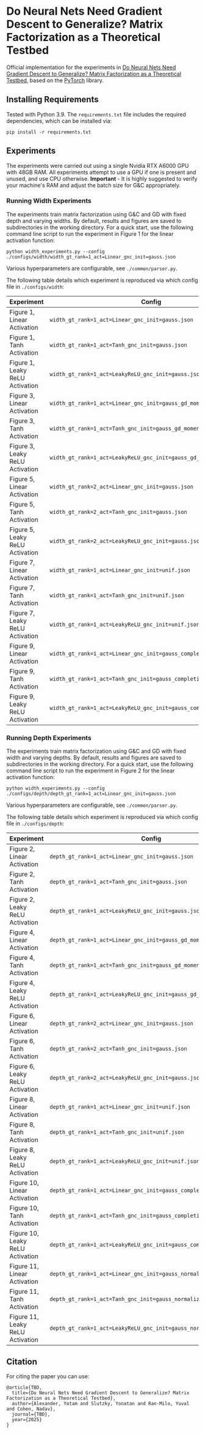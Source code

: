 # Do Neural Nets Need Gradient Descent to Generalize? Matrix Factorization as a Theoretical Testbed
Official implementation for the experiments in [Do Neural Nets Need Gradient Descent to Generalize? Matrix Factorization as a Theoretical Testbed](XXX), based on the [PyTorch](https://pytorch.org/) library.

## Installing Requirements

Tested with Python 3.9. The ```requirements.txt``` file includes the required dependencies, which can be installed via:

```
pip install -r requirements.txt
```

## Experiments

The experiments were carried out using a single Nvidia RTX A6000 GPU with 48GB RAM. All experiments attempt to use a GPU if one is present and unused, and use CPU otherwise.
**Important** - It is highly suggested to verify your machine's RAM and adjust the batch size for G&C appropriately.

### Running Width Experiments 

The experiments train matrix factorization using G&C and GD with fixed depth and varying widths.
By default, results and figures are saved to subdirectories in the working directory. 
For a quick start, use the following command line script to run the experiment in Figure 1 for the linear activation function:   

```
python width_experiments.py --config ./configs/width/width_gt_rank=1_act=Linear_gnc_init=gauss.json
```

Various hyperparameters are configurable, see ```./common/parser.py```. 

The following table details which experiment is reproduced via which config file in ```./configs/width```:

| Experiment                      | Config                                                                   |
|---------------------------------|--------------------------------------------------------------------------|
| Figure 1, Linear Activation     | ```width_gt_rank=1_act=Linear_gnc_init=gauss.json```                     |
| Figure 1, Tanh Activation       | ```width_gt_rank=1_act=Tanh_gnc_init=gauss.json```                       |
| Figure 1, Leaky ReLU Activation | ```width_gt_rank=1_act=LeakyReLU_gnc_init=gauss.json```                  |
| Figure 3, Linear Activation     | ```width_gt_rank=1_act=Linear_gnc_init=gauss_gd_momentum=0.9.json```     |
| Figure 3, Tanh Activation       | ```width_gt_rank=1_act=Tanh_gnc_init=gauss_gd_momentum=0.9.json```       |
| Figure 3, Leaky ReLU Activation | ```width_gt_rank=1_act=LeakyReLU_gnc_init=gauss_gd_momentum=0.9.json```  |
| Figure 5, Linear Activation     | ```width_gt_rank=2_act=Linear_gnc_init=gauss.json```                     |
| Figure 5, Tanh Activation       | ```width_gt_rank=2_act=Tanh_gnc_init=gauss.json```                       |
| Figure 5, Leaky ReLU Activation | ```width_gt_rank=2_act=LeakyReLU_gnc_init=gauss.json```                  |
| Figure 7, Linear Activation     | ```width_gt_rank=1_act=Linear_gnc_init=unif.json```                      |
| Figure 7, Tanh Activation       | ```width_gt_rank=1_act=Tanh_gnc_init=unif.json```                        |
| Figure 7, Leaky ReLU Activation | ```width_gt_rank=1_act=LeakyReLU_gnc_init=unif.json```                   |
| Figure 9, Linear Activation     | ```width_gt_rank=1_act=Linear_gnc_init=gauss_completion.json```          |
| Figure 9, Tanh Activation       | ```width_gt_rank=1_act=Tanh_gnc_init=gauss_completion.json```            |
| Figure 9, Leaky ReLU Activation | ```width_gt_rank=1_act=LeakyReLU_gnc_init=gauss_completion.json```       |

### Running Depth Experiments 

The experiments train matrix factorization using G&C and GD with fixed width and varying depths.
By default, results and figures are saved to subdirectories in the working directory. 
For a quick start, use the following command line script to run the experiment in Figure 2 for the linear activation function:   

```
python width_experiments.py --config ./configs/depth/depth_gt_rank=1_act=Linear_gnc_init=gauss.json
```

Various hyperparameters are configurable, see ```./common/parser.py```. 

The following table details which experiment is reproduced via which config file in ```./configs/depth```:

| Experiment                       | Config                                                                   |
|----------------------------------|--------------------------------------------------------------------------|
| Figure 2, Linear Activation      | ```depth_gt_rank=1_act=Linear_gnc_init=gauss.json```                     |
| Figure 2, Tanh Activation        | ```depth_gt_rank=1_act=Tanh_gnc_init=gauss.json```                       |
| Figure 2, Leaky ReLU Activation  | ```depth_gt_rank=1_act=LeakyReLU_gnc_init=gauss.json```                  |
| Figure 4, Linear Activation      | ```depth_gt_rank=1_act=Linear_gnc_init=gauss_gd_momentum=0.9.json```     |
| Figure 4, Tanh Activation        | ```depth_gt_rank=1_act=Tanh_gnc_init=gauss_gd_momentum=0.9.json```       |
| Figure 4, Leaky ReLU Activation  | ```depth_gt_rank=1_act=LeakyReLU_gnc_init=gauss_gd_momentum=0.9.json```  |
| Figure 6, Linear Activation      | ```depth_gt_rank=2_act=Linear_gnc_init=gauss.json```                     |
| Figure 6, Tanh Activation        | ```depth_gt_rank=2_act=Tanh_gnc_init=gauss.json```                       |
| Figure 6, Leaky ReLU Activation  | ```depth_gt_rank=2_act=LeakyReLU_gnc_init=gauss.json```                  |
| Figure 8, Linear Activation      | ```depth_gt_rank=1_act=Linear_gnc_init=unif.json```                      |
| Figure 8, Tanh Activation        | ```depth_gt_rank=1_act=Tanh_gnc_init=unif.json```                        |
| Figure 8, Leaky ReLU Activation  | ```depth_gt_rank=1_act=LeakyReLU_gnc_init=unif.json```                   |
| Figure 10, Linear Activation     | ```depth_gt_rank=1_act=Linear_gnc_init=gauss_completion.json```          |
| Figure 10, Tanh Activation       | ```depth_gt_rank=1_act=Tanh_gnc_init=gauss_completion.json```            |
| Figure 10, Leaky ReLU Activation | ```depth_gt_rank=1_act=LeakyReLU_gnc_init=gauss_completion.json```       |
| Figure 11, Linear Activation     | ```depth_gt_rank=1_act=Linear_gnc_init=gauss_normalize=False.json```     |
| Figure 11, Tanh Activation       | ```depth_gt_rank=1_act=Tanh_gnc_init=gauss_normalize=False.json```       |
| Figure 11, Leaky ReLU Activation | ```depth_gt_rank=1_act=LeakyReLU_gnc_init=gauss_normalize=False.json```  |



## Citation

For citing the paper you can use:

```
@article{TBD,
  title={Do Neural Nets Need Gradient Descent to Generalize? Matrix Factorization as a Theoretical Testbed},
  author={Alexander, Yotam and Slutzky, Yonatan and Ran-Milo, Yuval and Cohen, Nadav},
  journal={TBD},
  year={2025}
}
```
